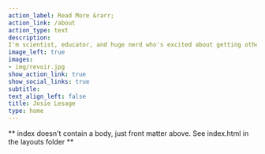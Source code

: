 ```yaml
---
action_label: Read More &rarr;
action_link: /about
action_type: text
description: 
I'm scientist, educator, and huge nerd who's excited about getting other people excited about nature and data. 
image_left: true
images:
- img/revoir.jpg
show_action_link: true
show_social_links: true
subtitle: 
text_align_left: false
title: Josie Lesage
type: home
---
```


** index doesn't contain a body, just front matter above.
See index.html in the layouts folder **
